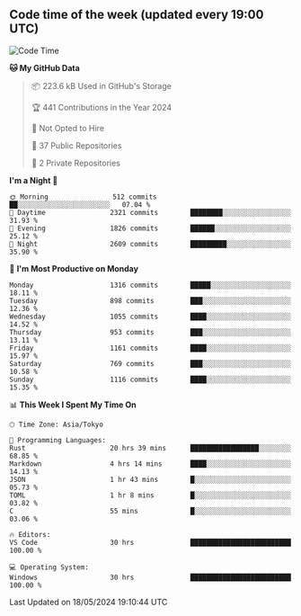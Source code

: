 ## Code time of the week (updated every 19:00 UTC)

<!--START_SECTION:waka-->
![Code Time](http://img.shields.io/badge/Code%20Time-3%2C087%20hrs%2035%20mins-blue)

**🐱 My GitHub Data** 

> 📦 223.6 kB Used in GitHub's Storage 
 > 
> 🏆 441 Contributions in the Year 2024
 > 
> 🚫 Not Opted to Hire
 > 
> 📜 37 Public Repositories 
 > 
> 🔑 2 Private Repositories 
 > 
**I'm a Night 🦉** 

```text
🌞 Morning                512 commits         ██░░░░░░░░░░░░░░░░░░░░░░░   07.04 % 
🌆 Daytime                2321 commits        ████████░░░░░░░░░░░░░░░░░   31.93 % 
🌃 Evening                1826 commits        ██████░░░░░░░░░░░░░░░░░░░   25.12 % 
🌙 Night                  2609 commits        █████████░░░░░░░░░░░░░░░░   35.90 % 
```
📅 **I'm Most Productive on Monday** 

```text
Monday                   1316 commits        █████░░░░░░░░░░░░░░░░░░░░   18.11 % 
Tuesday                  898 commits         ███░░░░░░░░░░░░░░░░░░░░░░   12.36 % 
Wednesday                1055 commits        ████░░░░░░░░░░░░░░░░░░░░░   14.52 % 
Thursday                 953 commits         ███░░░░░░░░░░░░░░░░░░░░░░   13.11 % 
Friday                   1161 commits        ████░░░░░░░░░░░░░░░░░░░░░   15.97 % 
Saturday                 769 commits         ███░░░░░░░░░░░░░░░░░░░░░░   10.58 % 
Sunday                   1116 commits        ████░░░░░░░░░░░░░░░░░░░░░   15.35 % 
```


📊 **This Week I Spent My Time On** 

```text
🕑︎ Time Zone: Asia/Tokyo

💬 Programming Languages: 
Rust                     20 hrs 39 mins      █████████████████░░░░░░░░   68.85 % 
Markdown                 4 hrs 14 mins       ████░░░░░░░░░░░░░░░░░░░░░   14.13 % 
JSON                     1 hr 43 mins        █░░░░░░░░░░░░░░░░░░░░░░░░   05.73 % 
TOML                     1 hr 8 mins         █░░░░░░░░░░░░░░░░░░░░░░░░   03.82 % 
C                        55 mins             █░░░░░░░░░░░░░░░░░░░░░░░░   03.06 % 

🔥 Editors: 
VS Code                  30 hrs              █████████████████████████   100.00 % 

💻 Operating System: 
Windows                  30 hrs              █████████████████████████   100.00 % 
```


 Last Updated on 18/05/2024 19:10:44 UTC
<!--END_SECTION:waka-->
